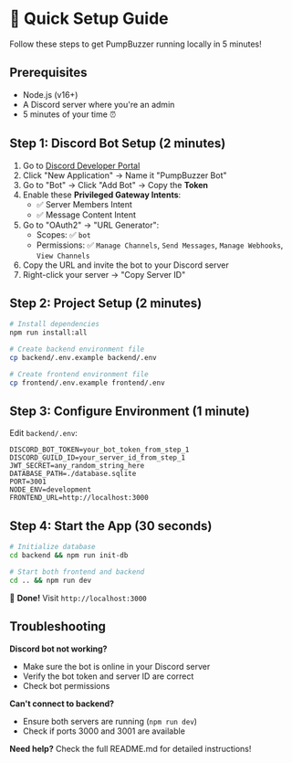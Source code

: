 # 🚀 Quick Setup Guide

Follow these steps to get PumpBuzzer running locally in 5 minutes!

## Prerequisites

- Node.js (v16+)
- A Discord server where you're an admin
- 5 minutes of your time ⏰

## Step 1: Discord Bot Setup (2 minutes)

1. Go to [Discord Developer Portal](https://discord.com/developers/applications)
2. Click "New Application" → Name it "PumpBuzzer Bot"
3. Go to "Bot" → Click "Add Bot" → Copy the **Token**
4. Enable these **Privileged Gateway Intents**:
   - ✅ Server Members Intent
   - ✅ Message Content Intent
5. Go to "OAuth2" → "URL Generator":
   - Scopes: ✅ `bot`
   - Permissions: ✅ `Manage Channels`, `Send Messages`, `Manage Webhooks`, `View Channels`
6. Copy the URL and invite the bot to your Discord server
7. Right-click your server → "Copy Server ID"

## Step 2: Project Setup (2 minutes)

```bash
# Install dependencies
npm run install:all

# Create backend environment file
cp backend/.env.example backend/.env

# Create frontend environment file
cp frontend/.env.example frontend/.env
```

## Step 3: Configure Environment (1 minute)

Edit `backend/.env`:
```env
DISCORD_BOT_TOKEN=your_bot_token_from_step_1
DISCORD_GUILD_ID=your_server_id_from_step_1
JWT_SECRET=any_random_string_here
DATABASE_PATH=./database.sqlite
PORT=3001
NODE_ENV=development
FRONTEND_URL=http://localhost:3000
```

## Step 4: Start the App (30 seconds)

```bash
# Initialize database
cd backend && npm run init-db

# Start both frontend and backend
cd .. && npm run dev
```

🎉 **Done!** Visit `http://localhost:3000`

## Troubleshooting

**Discord bot not working?**
- Make sure the bot is online in your Discord server
- Verify the bot token and server ID are correct
- Check bot permissions

**Can't connect to backend?**
- Ensure both servers are running (`npm run dev`)
- Check if ports 3000 and 3001 are available

**Need help?** Check the full README.md for detailed instructions!
